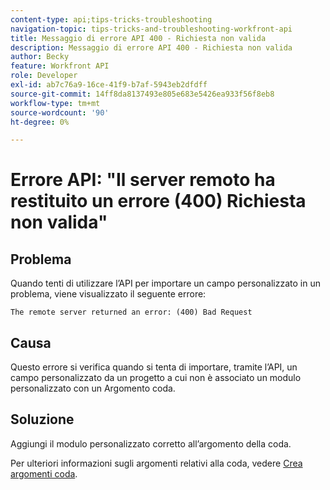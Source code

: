 ```yaml
---
content-type: api;tips-tricks-troubleshooting
navigation-topic: tips-tricks-and-troubleshooting-workfront-api
title: Messaggio di errore API 400 - Richiesta non valida
description: Messaggio di errore API 400 - Richiesta non valida
author: Becky
feature: Workfront API
role: Developer
exl-id: ab7c76a9-16ce-41f9-b7af-5943eb2dfdff
source-git-commit: 14ff8da8137493e805e683e5426ea933f56f8eb8
workflow-type: tm+mt
source-wordcount: '90'
ht-degree: 0%

---
```



# Errore API: &quot;Il server remoto ha restituito un errore (400) Richiesta non valida&quot;

## Problema

Quando tenti di utilizzare l’API per importare un campo personalizzato in un problema, viene visualizzato il seguente errore:

`The remote server returned an error: (400) Bad Request`

## Causa

Questo errore si verifica quando si tenta di importare, tramite l’API, un campo personalizzato da un progetto a cui non è associato un modulo personalizzato con un Argomento coda.

## Soluzione

Aggiungi il modulo personalizzato corretto all’argomento della coda.

Per ulteriori informazioni sugli argomenti relativi alla coda, vedere [Crea argomenti coda](../../manage-work/requests/create-and-manage-request-queues/create-queue-topics.md).
